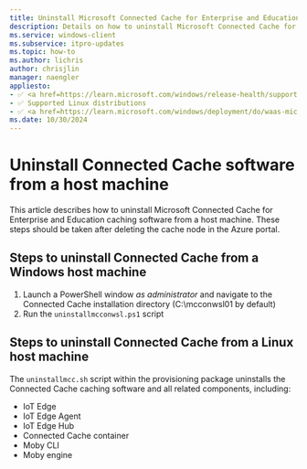 ```yaml
---
title: Uninstall Microsoft Connected Cache for Enterprise and Education cache nodes
description: Details on how to uninstall Microsoft Connected Cache for Enterprise and Education from a host machine.
ms.service: windows-client
ms.subservice: itpro-updates
ms.topic: how-to
ms.author: lichris
author: chrisjlin
manager: naengler
appliesto: 
- ✅ <a href=https://learn.microsoft.com/windows/release-health/supported-versions-windows-client target=_blank>Windows 11</a>
- ✅ Supported Linux distributions
- ✅ <a href=https://learn.microsoft.com/windows/deployment/do/waas-microsoft-connected-cache target=_blank>Microsoft Connected Cache for Enterprise and Education</a> 
ms.date: 10/30/2024
---
```


# Uninstall Connected Cache software from a host machine

This article describes how to uninstall Microsoft Connected Cache for Enterprise and Education caching software from a host machine. These steps should be taken after deleting the cache node in the Azure portal.

## Steps to uninstall Connected Cache from a Windows host machine

1. Launch a PowerShell window *as administrator* and navigate to the Connected Cache installation directory (C:\mcconwsl01 by default)
1. Run the `uninstallmcconwsl.ps1` script

## Steps to uninstall Connected Cache from a Linux host machine

The `uninstallmcc.sh` script within the provisioning package uninstalls the Connected Cache caching software and all related components, including:

- IoT Edge
- IoT Edge Agent
- IoT Edge Hub
- Connected Cache container
- Moby CLI
- Moby engine
